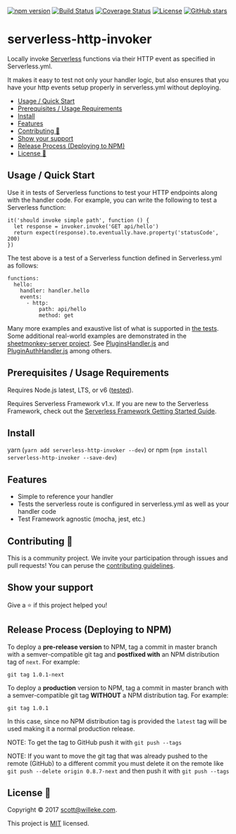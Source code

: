 [![npm version](https://badge.fury.io/js/serverless-http-invoker.svg)](https://badge.fury.io/js/serverless-http-invoker)
[![Build Status](https://travis-ci.org/activescott/serverless-http-invoker.svg)](https://travis-ci.org/activescott/serverless-http-invoker)
[![Coverage Status](https://coveralls.io/repos/github/activescott/serverless-http-invoker/badge.svg)](https://coveralls.io/github/activescott/serverless-http-invoker)
[![License](https://img.shields.io/github/license/activescott/serverless-http-invoker.svg)](https://github.com/activescott/serverless-http-invoker/blob/master/LICENSE)
[![GitHub stars](https://img.shields.io/github/stars/activescott/serverless-http-invoker.svg?style=social)](https://github.com/activescott/serverless-http-invoker)

# serverless-http-invoker

Locally invoke [Serverless](https://github.com/serverless/serverless) functions via their HTTP event as specified in Serverless.yml.

It makes it easy to test not only your handler logic, but also ensures that you have your http events setup properly in serverless.yml without deploying.

<!-- TOC -->

- [Usage / Quick Start](#usage--quick-start)
- [Prerequisites / Usage Requirements](#prerequisites--usage-requirements)
- [Install](#install)
- [Features](#features)
- [Contributing 🤝](#contributing-🤝)
- [Show your support](#show-your-support)
- [Release Process (Deploying to NPM)](#release-process-deploying-to-npm)
- [License 📝](#license-📝)

<!-- /TOC -->

## Usage / Quick Start

Use it in tests of Serverless functions to test your HTTP endpoints along with the handler code. For example, you can write the following to test a Serverless function:

    it('should invoke simple path', function () {
      let response = invoker.invoke('GET api/hello')
      return expect(response).to.eventually.have.property('statusCode', 200)
    })

The test above is a test of a Serverless function defined in Serverless.yml as follows:

    functions:
      hello:
        handler: handler.hello
        events:
          - http:
              path: api/hello
              method: get

Many more examples and exaustive list of what is supported in [the tests](https://github.com/activescott/serverless-http-invoker/blob/master/test/test.js). Some additional real-world examples are demonstrated in the [sheetmonkey-server project](https://github.com/activescott/sheetmonkey-server). See [PluginsHandler.js](https://github.com/activescott/sheetmonkey-server/blob/master/server/test/PluginsHandler.js) and [PluginAuthHandler.js](https://github.com/activescott/sheetmonkey-server/blob/master/server/test/PluginAuthHandler.js) among others.

## Prerequisites / Usage Requirements

Requires Node.js latest, LTS, or v6 ([tested](https://travis-ci.org/activescott/serverless-http-invoker)).

Requires Serverless Framework v1.x.
If you are new to the Serverless Framework, check out the [Serverless Framework Getting Started Guide](https://serverless.com/framework/docs/getting-started/).

## Install

yarn (`yarn add serverless-http-invoker --dev`) or npm (`npm install serverless-http-invoker --save-dev`)

## Features

- Simple to reference your handler
- Tests the serverless route is configured in serverless.yml as well as your handler code
- Test Framework agnostic (mocha, jest, etc.)

## Contributing 🤝

This is a community project. We invite your participation through issues and pull requests! You can peruse the [contributing guidelines](.github/CONTRIBUTING.md).

## Show your support

Give a ⭐️ if this project helped you!

## Release Process (Deploying to NPM)

To deploy a **pre-release version** to NPM, tag a commit in master branch with a semver-compatible git tag and **postfixed with** an NPM distribution tag of `next`. For example:

    git tag 1.0.1-next

To deploy a **production** version to NPM, tag a commit in master branch with a semver-compatible git tag **WITHOUT** a NPM distribution tag. For example:

    git tag 1.0.1

In this case, since no NPM distribution tag is provided the `latest` tag will be used making it a normal production release.

NOTE: To get the tag to GitHub push it with `git push --tags`

NOTE: If you want to move the git tag that was already pushed to the remote (GitHub) to a different commit you must delete it on the remote like `git push --delete origin 0.8.7-next` and then push it with `git push --tags`

## License 📝

Copyright © 2017 [scott@willeke.com](https://github.com/activescott).

This project is [MIT](https://github.com/activescott/serverless-http-invoker/blob/master/LICENSE) licensed.
